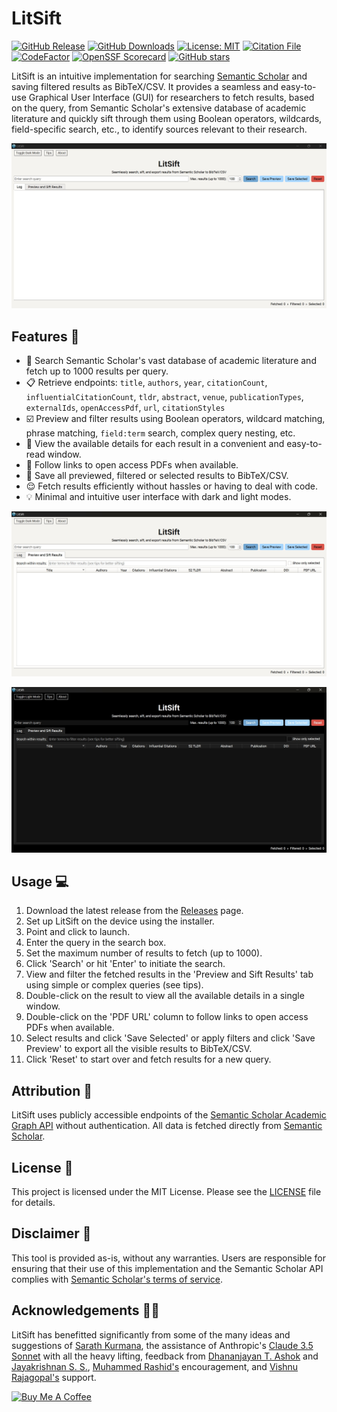 # LitSift

[![GitHub Release](https://img.shields.io/github/v/release/ekjaisal/LitSift?color=141414&label=Release)](https://github.com/ekjaisal/LitSift/releases) [![GitHub Downloads](https://img.shields.io/github/downloads/ekjaisal/LitSift/total?color=141414&label=Downloads)](https://github.com/ekjaisal/LitSift/releases) [![License: MIT](https://img.shields.io/badge/License-MIT-141414.svg)](https://github.com/ekjaisal/LitSift/blob/main/LICENSE) [![Citation File](https://img.shields.io/badge/Citation-CFF-141414.svg)](https://github.com/ekjaisal/LitSift/blob/main/CITATION.cff) [![CodeFactor](https://www.codefactor.io/repository/github/ekjaisal/litsift/badge/main)](https://www.codefactor.io/repository/github/ekjaisal/litsift/overview/main) [![OpenSSF Scorecard](https://api.scorecard.dev/projects/github.com/ekjaisal/LitSift/badge)](https://scorecard.dev/viewer/?uri=github.com/ekjaisal/LitSift) [![GitHub stars](https://img.shields.io/github/stars/ekjaisal/LitSift?color=141414)](https://github.com/ekjaisal/LitSift/stargazers)

LitSift is an intuitive implementation for searching [Semantic Scholar](https://www.semanticscholar.org) and saving filtered results as BibTeX/CSV. It provides a seamless and easy-to-use Graphical User Interface (GUI) for researchers to fetch results, based on the query, from Semantic Scholar's extensive database of academic literature and quickly sift through them using Boolean operators, wildcards, field-specific search, etc., to identify sources relevant to their research.

![LitSift Main Interface](assets/screenshots/main_interface.jpg)

## Features 🌟

  -  🔎 Search Semantic Scholar's vast database of academic literature and fetch up to 1000 results per query.
  -  📋 Retrieve endpoints: `title`, `authors`, `year`, `citationCount`, `influentialCitationCount`, `tldr`, `abstract`, `venue`, `publicationTypes`, `externalIds`, `openAccessPdf`, `url`, `citationStyles`
  -  ☑️ Preview and filter results using Boolean operators, wildcard matching, phrase matching, `field:term` search, complex query nesting, etc.
  -  👀 View the available details for each result in a convenient and easy-to-read window.
  -  📄 Follow links to open access PDFs when available.
  -  💾 Save all previewed, filtered or selected results to BibTeX/CSV.
  -  😌 Fetch results efficiently without hassles or having to deal with code.
  -  💡 Minimal and intuitive user interface with dark and light modes.

![LitSift Main Interface](assets/screenshots/preview_light.jpg)

![LitSift Main Interface](assets/screenshots/preview_dark.jpg)

## Usage 💻

1.  Download the latest release from the [Releases](https://github.com/ekjaisal/LitSift/releases) page.
2.  Set up LitSift on the device using the installer.
3.  Point and click to launch.
4.  Enter the query in the search box.
5.  Set the maximum number of results to fetch (up to 1000).
6.  Click 'Search' or hit 'Enter' to initiate the search.
7.  View and filter the fetched results in the 'Preview and Sift Results' tab using simple or complex queries (see tips).
8.  Double-click on the result to view all the available details in a single window.
9.  Double-click on the 'PDF URL' column to follow links to open access PDFs when available.
10.  Select results and click 'Save Selected' or apply filters and click 'Save Preview' to export all the visible results to BibTeX/CSV.
11.  Click 'Reset' to start over and fetch results for a new query.

## Attribution 🙂

LitSift uses publicly accessible endpoints of the [Semantic Scholar Academic Graph API](https://www.semanticscholar.org/product/api) without authentication. All data is fetched directly from [Semantic Scholar](https://www.semanticscholar.org).

## License 📄

This project is licensed under the MIT License. Please see the [LICENSE](LICENSE) file for details.

## Disclaimer 📣

This tool is provided as-is, without any warranties. Users are responsible for ensuring that their use of this implementation and the Semantic Scholar API complies with [Semantic Scholar's terms of service](https://www.semanticscholar.org/product/api).

## Acknowledgements 🤝🏾

LitSift has benefitted significantly from some of the many ideas and suggestions of [Sarath Kurmana](https://github.com/sarathkurmana), the assistance of Anthropic's [Claude 3.5 Sonnet](https://www.anthropic.com/news/claude-3-5-sonnet) with all the heavy lifting, feedback from [Dhananjayan T. Ashok](https://in.linkedin.com/in/dhananjayan-ashok-geology) and [Jayakrishnan S. S.](https://www.linkedin.com/in/jayakrishnan-s-s-342416181), [Muhammed Rashid's](https://github.com/muhammedrashidx) encouragement, and [Vishnu Rajagopal's](https://vishnurajagopal.in) support.


<a href="https://www.buymeacoffee.com/ekjaisal" target="_blank"><img src="https://cdn.buymeacoffee.com/buttons/v2/default-yellow.png" alt="Buy Me A Coffee" style="height: 40px !important;width: 160px !important;" ></a>
